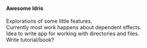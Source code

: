 #### Awesome Idris

Explorations of some little features.  
Currently most work happens about dependent effects.  
Idea to write app for working with directories and files.  
Write tutorial/book?
